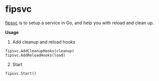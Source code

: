# fipsvc

[fipsvc](https://fipress.org/project/fipsvc) is to setup a service in Go, and help you with reload and clean up. 

**Usage**

1. Add cleanup and reload hooks
```
fipsvc.AddCleanupHooks(cleanup)
fipsvc.AddReloadHooks(load)
```


2. Start
```
fipsvc.Start()
```